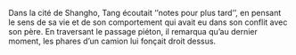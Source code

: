 
Dans la cité de Shangho, Tang écoutait ‘’notes pour plus tard’’, en 
pensant le sens de sa vie et de son comportement qui avait eu dans son 
conflit avec son père. En traversant le passage piéton, il remarqua 
qu’au dernier moment, les phares d’un camion lui fonçait droit dessus.

